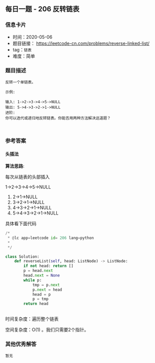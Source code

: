 ## 每日一题 - 206 反转链表

### 信息卡片

- 时间：2020-05-06
- 题目链接： https://leetcode-cn.com/problems/reverse-linked-list/
- tag：`链表`
- 难度：简单

### 题目描述

```
反转一个单链表。

示例:

输入: 1->2->3->4->5->NULL
输出: 5->4->3->2->1->NULL
进阶:
你可以迭代或递归地反转链表。你能否用两种方法解决这道题？
 
 
```



### 参考答案

#### 头插法 

**算法思路**:

每次从链表的头部插入

1->2->3->4->5->NULL

1. 2->1->NULL
2. 3->2->1->NULL
3. 4->3->2->1->NULL
4. 5->4->3->2->1->NULL
 
 
具体看下面代码

```python
/*
 * @lc app=leetcode id= 206 lang=python
 *
 */

class Solution:
    def reverseList(self, head: ListNode) -> ListNode:
        if not head: return []
        p = head.next
        head.next = None
        while p:
            tmp = p.next
            p.next = head
            head = p
            p = tmp
        return head
		
```
 
时间复杂度：遍历整个链表

空间复杂度：O(1)  。我们只需要2个指针。
 
 

### 其他优秀解答

```
暂无
```


